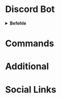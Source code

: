# Discord Bot
 
<details>
<summary>
  <b>Befehle</b>
</summary>
- Point 1
</details>

# Commands

# Additional

# Social Links
